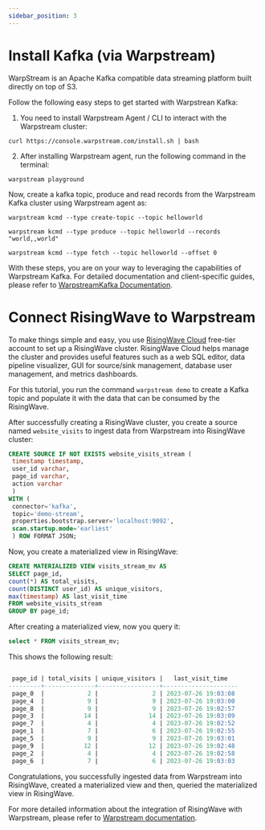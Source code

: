 ```yaml
---
sidebar_position: 3
---
```

# Install Kafka (via Warpstream)
WarpStream is an Apache Kafka compatible data streaming platform built directly on top of S3.

Follow the following easy steps to get started with Warpstrean Kafka:
1. You need to install Warpstream Agent / CLI to interact with the Warpstream cluster:

```shell
curl https://console.warpstream.com/install.sh | bash
```


2. After installing Warpstream agent, run the following command in the terminal:
```shell  
warpstream playground
```
Now, create a kafka topic, produce and read records from the Warpstream Kafka cluster using Warpstream agent as:

```shell 
warpstream kcmd --type create-topic --topic helloworld
```
```shell 
warpstream kcmd --type produce --topic helloworld --records "world,,world"
```
```shell 
warpstream kcmd --type fetch --topic helloworld --offset 0
```
With these steps, you are on your way to leveraging the capabilities of Warpstream Kafka. 
For detailed documentation and client-specific guides, please refer to [WarpstreamKafka Documentation](https://docs.warpstream.com/warpstream/).

# Connect RisingWave to Warpstream
To make things simple and easy, you use [RisingWave Cloud](https://cloud.risingwave.com/) free-tier account to set up a RisingWave cluster. RisingWave Cloud helps manage the cluster and provides useful features such as a web SQL editor, data pipeline visualizer, GUI for source/sink management, database user management, and metrics dashboards.

For this tutorial, you run the command `warpstream demo` to create a Kafka topic and populate it with the data that can be consumed by the RisingWave. 

After successfully creating a RisingWave cluster, you create a source named `website_visits` to ingest data from Warpstream into RisingWave cluster:
```sql
CREATE SOURCE IF NOT EXISTS website_visits_stream (
 timestamp timestamp,
 user_id varchar,
 page_id varchar,
 action varchar
 )
WITH (
 connector='kafka',
 topic='demo-stream',
 properties.bootstrap.server='localhost:9092',
 scan.startup.mode='earliest'
 ) ROW FORMAT JSON;
```
Now, you create a materialized view in RisingWave:
```sql
CREATE MATERIALIZED VIEW visits_stream_mv AS 
SELECT page_id, 
count(*) AS total_visits, 
count(DISTINCT user_id) AS unique_visitors, 
max(timestamp) AS last_visit_time 
FROM website_visits_stream 
GROUP BY page_id;
```
After creating a materialized view, now you query it:
```sql
select * FROM visits_stream_mv;
```
This shows the following result:
```sql

 page_id | total_visits | unique_visitors |   last_visit_time   
---------+--------------+-----------------+---------------------
 page_0  |            2 |               2 | 2023-07-26 19:03:08
 page_4  |            9 |               9 | 2023-07-26 19:03:00
 page_8  |            9 |               9 | 2023-07-26 19:02:57
 page_3  |           14 |              14 | 2023-07-26 19:03:09
 page_7  |            4 |               4 | 2023-07-26 19:02:52
 page_1  |            7 |               6 | 2023-07-26 19:02:55
 page_5  |            9 |               9 | 2023-07-26 19:03:01
 page_9  |           12 |              12 | 2023-07-26 19:02:48
 page_2  |            4 |               4 | 2023-07-26 19:02:58
 page_6  |            7 |               6 | 2023-07-26 19:03:03
```
Congratulations, you successfully ingested data from Warpstream into RisingWave, created a materialized view and then, queried the materialized view in RisingWave.

For more detailed information about the integration of RisingWave with Warpstream, please refer to [Warpstream documentation](https://docs.warpstream.com/warpstream/how-to/integrations/use-warpstream-with-risingwave).
